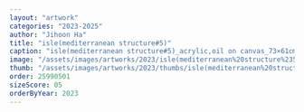 ```yaml
---
layout: "artwork"
categories: "2023-2025"
author: "Jihoon Ha"
title: "isle(mediterranean structure#5)"
caption: "isle(mediterranean structure#5)_acrylic,oil on canvas_73×61㎝_2023"
image: "/assets/images/artworks/2023/isle(mediterranean%20structure%235)%20acrylic%2Coil%20on%20canvas%2073x61cm%202023.jpg"
thumb: "/assets/images/artworks/2023/thumbs/isle(mediterranean%20structure%235)%20acrylic%2Coil%20on%20canvas%2073x61cm%202023.jpg"
order: 25990501
sizeScore: 05
orderByYear: 2023
---
```

